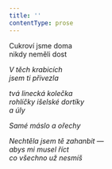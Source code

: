 ```yaml
---
title: ''
contentType: prose
---
```


  

Cukroví jsme doma  
nikdy neměli dost

_V těch krabicích  
jsem ti přivezla_

_tvá linecká kolečka  
rohlíčky išelské dortíky  
a úly_

_Samé máslo a ořechy_

_Nechtěla jsem tě zahanbit —  
abys mi musel říct  
co všechno už nesmíš_
